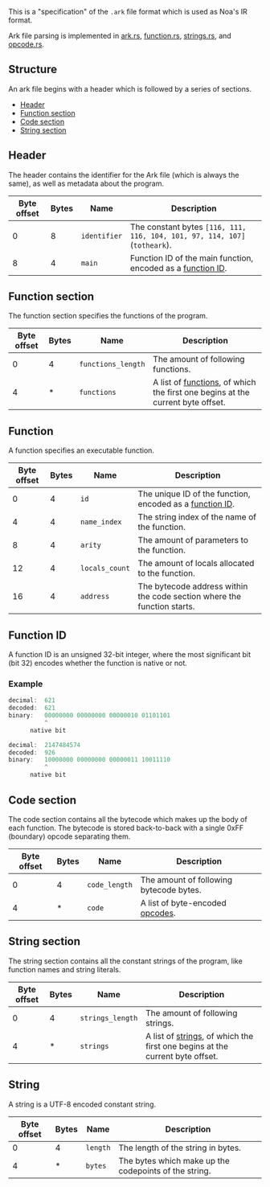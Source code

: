 This is a "specification" of the `.ark` file format which is used as Noa's IR format.

Ark file parsing is implemented in [ark.rs](src/runtime/src/ark.rs), [function.rs](src/runtime/src/runtime/function.rs), [strings.rs](src/runtime/src/runtime/strings.rs), and [opcode.rs](src/runtime/src/runtime/opcode.rs).

## Structure

An ark file begins with a header which is followed by a series of sections.

- [Header](#header)
- [Function section](#function-section)
- [Code section](#code-section)
- [String section](#string-section)

## Header

The header contains the identifier for the Ark file (which is always the same), as well as metadata about the program.

| Byte offset | Bytes | Name | Description |
|-------------|-------|------|-------------|
| 0 | 8 | `identifier` | The constant bytes `[116, 111, 116, 104, 101, 97, 114, 107]` (`totheark`). |
| 8 | 4 | `main` | Function ID of the main function, encoded as a [function ID](#function-id). |

## Function section

The function section specifies the functions of the program.

| Byte offset | Bytes | Name | Description |
|-------------|-------|------|-------------|
| 0 | 4 | `functions_length` | The amount of following functions. |
| 4 | * | `functions` | A list of [functions](#function), of which the first one begins at the current byte offset. |

## Function

A function specifies an executable function.

| Byte offset | Bytes | Name | Description |
|-------------|-------|------|-------------|
| 0 | 4 | `id` | The unique ID of the function, encoded as a [function ID](#function-id). |
| 4 | 4 | `name_index` | The string index of the name of the function. |
| 8 | 4 | `arity` | The amount of parameters to the function. |
| 12 | 4 | `locals_count` | The amount of locals allocated to the function. |
| 16 | 4 | `address` | The bytecode address within the code section where the function starts. |

## Function ID

A function ID is an unsigned 32-bit integer, where the most significant bit (bit 32) encodes whether the function is native or not.

### Example

```c
decimal:  621
decoded:  621
binary:   00000000 00000000 00000010 01101101
          ^
      native bit

decimal:  2147484574
decoded:  926
binary:   10000000 00000000 00000011 10011110
          ^
      native bit
```

## Code section

The code section contains all the bytecode which makes up the body of each function. The bytecode is stored back-to-back with a single 0xFF (boundary) opcode separating them.

| Byte offset | Bytes | Name | Description |
|-------------|-------|------|-------------|
| 0 | 4 | `code_length` | The amount of following bytecode bytes. |
| 4 | * | `code` | A list of byte-encoded [opcodes](./opcodes.md). |

## String section

The string section contains all the constant strings of the program, like function names and string literals.

| Byte offset | Bytes | Name | Description |
|-------------|-------|------|-------------|
| 0 | 4 | `strings_length` | The amount of following strings. |
| 4 | * | `strings` | A list of [strings](#string), of which the first one begins at the current byte offset. |

## String

A string is a UTF-8 encoded constant string.

| Byte offset | Bytes | Name | Description |
|-------------|-------|------|-------------|
| 0 | 4 | `length` | The length of the string in bytes. |
| 4 | * | `bytes` | The bytes which make up the codepoints of the string. |
